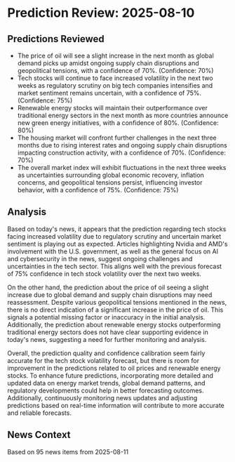 # Prediction Review: 2025-08-10

## Predictions Reviewed

- The price of oil will see a slight increase in the next month as global demand picks up amidst ongoing supply chain disruptions and geopolitical tensions, with a confidence of 70%. (Confidence: 70%)
- Tech stocks will continue to face increased volatility in the next two weeks as regulatory scrutiny on big tech companies intensifies and market sentiment remains uncertain, with a confidence of 75%. (Confidence: 75%)
- Renewable energy stocks will maintain their outperformance over traditional energy sectors in the next month as more countries announce new green energy initiatives, with a confidence of 80%. (Confidence: 80%)
- The housing market will confront further challenges in the next three months due to rising interest rates and ongoing supply chain disruptions impacting construction activity, with a confidence of 70%. (Confidence: 70%)
- The overall market index will exhibit fluctuations in the next three weeks as uncertainties surrounding global economic recovery, inflation concerns, and geopolitical tensions persist, influencing investor behavior, with a confidence of 75%. (Confidence: 75%)

## Analysis

Based on today's news, it appears that the prediction regarding tech stocks facing increased volatility due to regulatory scrutiny and uncertain market sentiment is playing out as expected. Articles highlighting Nvidia and AMD's involvement with the U.S. government, as well as the general focus on AI and cybersecurity in the news, suggest ongoing challenges and uncertainties in the tech sector. This aligns well with the previous forecast of 75% confidence in tech stock volatility over the next two weeks.

On the other hand, the prediction about the price of oil seeing a slight increase due to global demand and supply chain disruptions may need reassessment. Despite various geopolitical tensions mentioned in the news, there is no direct indication of a significant increase in the price of oil. This signals a potential missing factor or inaccuracy in the initial analysis. Additionally, the prediction about renewable energy stocks outperforming traditional energy sectors does not have clear supporting evidence in today's news, suggesting a need for further monitoring and analysis.

Overall, the prediction quality and confidence calibration seem fairly accurate for the tech stock volatility forecast, but there is room for improvement in the predictions related to oil prices and renewable energy stocks. To enhance future predictions, incorporating more detailed and updated data on energy market trends, global demand patterns, and regulatory developments could help in better forecasting outcomes. Additionally, continuously monitoring news updates and adjusting predictions based on real-time information will contribute to more accurate and reliable forecasts.

## News Context

Based on 95 news items from 2025-08-11
